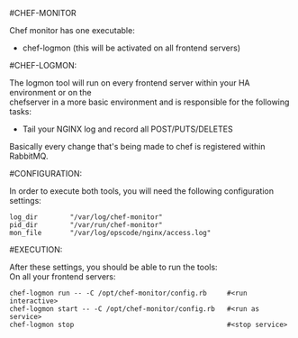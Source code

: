 #CHEF-MONITOR

Chef monitor has one executable:
  - chef-logmon         (this will be activated on all frontend servers)

#CHEF-LOGMON:

The logmon tool will run on every frontend server within your HA environment or on the  
chefserver in a more basic environment and is responsible for the following tasks:  
  
  - Tail your NGINX log and record all POST/PUTS/DELETES  
  
Basically every change that's being made to chef is registered within RabbitMQ.  
  
#CONFIGURATION:

In order to execute both tools, you will need the following configuration settings:

    log_dir        "/var/log/chef-monitor"
    pid_dir        "/var/run/chef-monitor"
    mon_file       "/var/log/opscode/nginx/access.log"

#EXECUTION:
  
After these settings, you should be able to run the tools:  
On all your frontend servers:  

    chef-logmon run -- -C /opt/chef-monitor/config.rb     #<run interactive>
    chef-logmon start -- -C /opt/chef-monitor/config.rb   #<run as service>
    chef-logmon stop                                      #<stop service>
